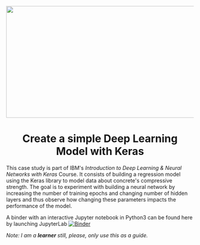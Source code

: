 <p align="center">
  <img width="600" height="300" src="https://github.com/prislb/Simple-Deep-Learning-Model-Keras/blob/main/keras-nn.png">
</p>

<h1 align="center"> Create a simple Deep Learning Model with Keras </h1>

This case study is part of IBM's *Introduction to Deep Learning & Neural Networks with Keras* Course. It consists of building a regression model using the Keras library to model data about concrete's compressive strength. The goal is to experiment with building a neural network by increasing the number of training epochs and changing number of hidden layers and thus observe how changing these parameters impacts the performance of the model.

A binder with an interactive Jupyter notebook in Python3 can be found here by launching JupyterLab [![Binder](http://mybinder.org/badge.svg)](https://mybinder.org/v2/gh/prislb/Simple-Deep-Learning-Model-Keras/main?urlpath=lab)


*Note: I am a **learner** still, please, only use this as a guide.*

